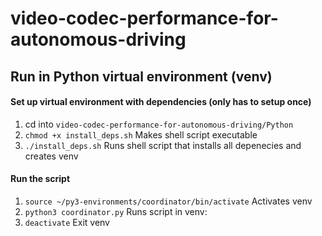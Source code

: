 # video-codec-performance-for-autonomous-driving

## Run in Python virtual environment (venv)
#### Set up virtual environment with dependencies (only has to setup once)
1. cd into `video-codec-performance-for-autonomous-driving/Python`
2. `chmod +x install_deps.sh` Makes shell script executable
3. `./install_deps.sh` Runs shell script that installs all depenecies and creates venv 

#### Run the script
1. `source ~/py3-environments/coordinator/bin/activate` Activates venv
2. `python3 coordinator.py` Runs script in venv:
3. `deactivate` Exit venv
